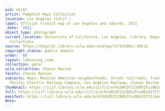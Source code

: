 ```yaml
---
pid: obj67
artist: Pamphlet Maps Collection
location: Los Angeles (Calif.)
label: Official transit map of Los Angeles and suburbs, 1911
_date: '1911'
object_type: photograph
current_location: University of California, Los Angeles. Library. Department of Special
  Collections
source: https://digital.library.ucla.edu/catalog/ttf1d100zz-89112
copyright_status: public domain
order: '66'
layout: lahousing_item
collection: qatar
ucla_collection: Chavez Ravine
facets: Chavez Ravine
subjects: Maps; Mexican American neighborhoods; Street railroads; Transportation;
  Pacific Electric Railway Company; Los Angeles Railway; Chavez Ravine
thumbnail: https://iiif.library.ucla.edu/iiif/2/ark%3A%2F21198%2Fzz001d1ftt%2F0x21rw7c/full/250,/0/default.jpg
full: https://iiif.library.ucla.edu/iiif/2/ark%3A%2F21198%2Fzz001d1ftt%2F0x21rw7c/full/full/0/default.jpg
manifest: https://iiif.library.ucla.edu/ark%3A%2F21198%2Fzz001d1ftt/manifest?_ga=2.37239330.36328476.1612895345-1908922945.1612292999
Note: 
---
```

